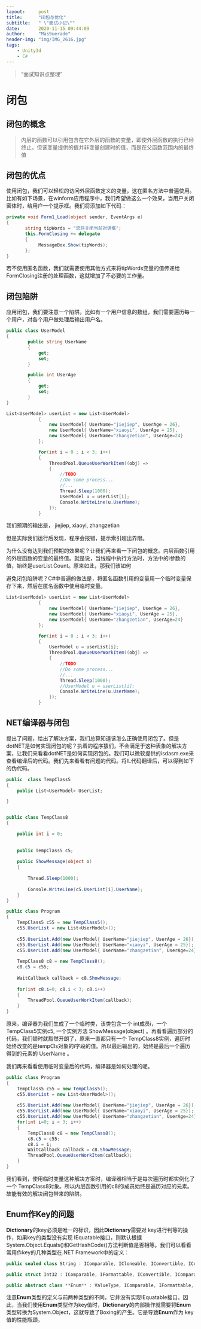 ```yaml
---
layout:     post
title:      "闭包与优化"
subtitle:   " \"面试小记\""
date:       2020-11-15 09:44:09
author:     "Mas9uerade"
header-img: "img/IMG_2616.jpg"
tags:
    - Unity3d
    - C#
---
```


> “面试知识点整理”
# 闭包

## 闭包的概念

> 内层的函数可以引用包含在它外层的函数的变量，即使外层函数的执行已经终止。但该变量提供的值并非变量创建时的值，而是在父函数范围内的最终值

## 闭包的优点

使用闭包，我们可以轻松的访问外层函数定义的变量，这在匿名方法中普遍使用。比如有如下场景，在winform应用程序中，我们希望做这么一个效果，当用户关闭窗体时，给用户一个提示框。我们将添加如下代码：

```c#
private void Form1_Load(object sender, EventArgs e)
{
       string tipWords = "您将关闭当前对话框";
       this.FormClosing += delegate
       {
            MessageBox.Show(tipWords);
       };
}
```

若不使用匿名函数，我们就需要使用其他方式来将tipWords变量的值传递给FormClosing注册的处理函数，这就增加了不必要的工作量。

## 闭包陷阱

应用闭包，我们要注意一个陷阱。比如有一个用户信息的数组，我们需要遍历每一个用户，对各个用户做处理后输出用户名。

```c#
public class UserModel
{
        public string UserName
        {
            get;
            set;
        }

        public int UserAge
        {
            get;
            set;
        }
}
```

```c#
List<UserModel> userList = new List<UserModel>
            {
                new UserModel{ UserName="jiejiep", UserAge = 26},
                new UserModel{ UserName="xiaoyi", UserAge = 25},
                new UserModel{ UserName="zhangzetian", UserAge=24}
            };

            for(int i = 0 ; i < 3; i++)
            {
                ThreadPool.QueueUserWorkItem((obj) =>
                {
                    //TODO
                    //Do some process...
                    //...
                    Thread.Sleep(1000);
                    UserModel u = userList[i];
                    Console.WriteLine(u.UserName);
                });
            }
```

我们预期的输出是， jiejiep, xiaoyi, zhangzetian

但是实际我们运行后发现，程序会报错，提示索引超出界限。

为什么没有达到我们预期的效果呢？让我们再来看一下闭包的概念。内层函数引用的外层函数的变量的最终值。就是说，当线程中执行方法时，方法中的i参数的值，始终是userList.Count。原来如此，那我们该如何

避免闭包陷阱呢？C#中普遍的做法是，将匿名函数引用的变量用一个临时变量保存下来，然后在匿名函数中使用临时变量。

```c#
List<UserModel> userList = new List<UserModel>
            {
                new UserModel{ UserName="jiejiep", UserAge = 26},
                new UserModel{ UserName="xiaoyi", UserAge = 25},
                new UserModel{ UserName="zhangzetian", UserAge=24}
            };

            for(int i = 0 ; i < 3; i++)
            {
                UserModel u = userList[i];
                ThreadPool.QueueUserWorkItem((obj) =>
                {
                    //TODO
                    //Do some process...
                    //...
                    Thread.Sleep(1000);
                    //UserModel u = userList[i];
                    Console.WriteLine(u.UserName);
                });
            }
```

## NET编译器与闭包

提出了问题，给出了解决方案，我们总算知道该怎么正确使用闭包了。但是dotNET是如何实现闭包的呢？执着的程序猿们，不会满足于这种表象的解决方案，让我们来看看dotNET是如何实现闭包的。我们可以微软提供的isdasm.exe来查看编译后的代码。我们先来看看有问题的代码。将IL代码翻译后，可以得到如下的伪代码。

```c#
public  class TempClass5
{
    public List<UserModel> UserList;

}


public class TempClass8
{

    public int i = 0;
    
    
    public TempClass5 c5;
    
    public ShowMessage(object o)
    {
        
        Thread.Sleep(1000);
        
        Console.WriteLine(c5.UserList[i].UserName);
    }
}
```



```c#
public class Program
{
    TempClass5 c55 = new TempClass5();
    c55.UserList = new List<UserModel>();
    
    c55.UserList.Add(new UserModel{ UserName="jiejiep", UserAge = 26});
    c55.UserList.Add(new UserModel{ UserName="xiaoyi", UserAge = 25});
    c55.UserList.Add(new UserModel{ UserName="zhangzetian", UserAge=24});
    
    TempClass8 c8 = new TempClass8();
    c8.c5 = c55;
    
    WaitCallback callback = c8.ShowMessage;
    
    for(int c8.i=0; c8.i < 3; c8.i++)
    {
        ThreadPool.QueueUserWorkItem(callback);
    }
}
```

原来，编译器为我们生成了一个临时类，该类包含一个 int成员i，一个TempClass5实例c5, 一个实例方法 ShowMessage(object) 。再看看遍历部分的代码，我们顿时就豁然开朗了，原来一直都只有一个 TempClass8实例，遍历时始终改变的是tempCls对象的i字段的值。所以最后输出的，始终是最后一个遍历得到的元素的 UserName 。

我们再来看看使用临时变量后的代码，编译器是如何处理的呢。

```c#
public class Program
{
    TempClass5 c55 = new TempClass5();
    c55.UserList = new List<UserModel>();
    
    c55.UserList.Add(new UserModel{ UserName="jiejiep", UserAge = 26});
    c55.UserList.Add(new UserModel{ UserName="xiaoyi", UserAge = 25});
    c55.UserList.Add(new UserModel{ UserName="zhangzetian", UserAge=24});       
  	for(int i=0; i < 3; i++)
    {
        TempClass8 c8 = new TempClass8();
        c8.c5 = c55;        
      	c8.i = i;
        WaitCallback callback = c8.ShowMessage;
        ThreadPool.QueueUserWorkItem(callback);     
    } 
}
```

我们看到，使用临时变量这种解决方案时，编译器相当于是每次遍历时都实例化了一个 TempClass8对象。所以内层函数引用的c8的i成员始终是遍历对应的元素。故能有效的解决闭包带来的陷阱。



## Enum作Key的问题

**Dictionary**的key必须是唯一的标识，因此**Dictionary**需要对 key进行判等的操作，如果key的类型没有实现 IEquatable接口，则默认根据System.Object.Equals()和GetHashCode()方法判断值是否相等。我们可以看看常用作key的几种类型在.NET Framework中的定义：

``` csharp
public sealed class String : IComparable, ICloneable, IConvertible, IComparable<string>, IEnumerable<string>, IEnumerable, IEquatable<string> 

public struct Int32 : IComparable, IFormattable, IConvertible, IComparable<int>, IEquatable<int> 

public abstract class **Enum** : ValueType, IComparable, IFormattable, IConvertible
```

注意**Enum**类型的定义与前两种类型的不同，它并没有实现IEquatable接口。因此，当我们使用**Enum**类型作为key值时，**Dictionary**的内部操作就需要将**Enum**类型转换为System.Object，这就导致了Boxing的产生。它是导致**Enum**作为 key值的性能瓶颈。

